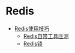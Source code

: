 # Redis
* [Redis使用技巧](/other/index.md)
    * [Redis自带工具压测](/other/ab.md)
    * [Redis锁](/other/lock.md)

